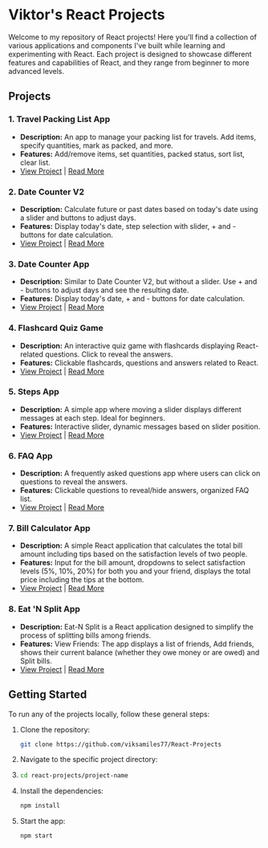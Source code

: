# Viktor's React Projects

Welcome to my repository of React projects! Here you'll find a collection of various applications and components I've built while learning and experimenting with React. Each project is designed to showcase different features and capabilities of React, and they range from beginner to more advanced levels.

## Projects

### 1. Travel Packing List App

- **Description:** An app to manage your packing list for travels. Add items, specify quantities, mark as packed, and more.
- **Features:** Add/remove items, set quantities, packed status, sort list, clear list.
- [View Project](https://github.com/viksamiles77/React-Projects/tree/main/Travel%20List/travel-list) | [Read More](https://github.com/viksamiles77/React-Projects/blob/main/Travel%20List/travel-list/README.md)

### 2. Date Counter V2

- **Description:** Calculate future or past dates based on today's date using a slider and buttons to adjust days.
- **Features:** Display today's date, step selection with slider, + and - buttons for date calculation.
- [View Project](https://github.com/viksamiles77/React-Projects/tree/main/Date%20Counter%20v2/date-counter-v2) | [Read More](https://github.com/viksamiles77/React-Projects/blob/main/Date%20Counter%20v2/date-counter-v2/README.md)

### 3. Date Counter App

- **Description:** Similar to Date Counter V2, but without a slider. Use + and - buttons to adjust days and see the resulting date.
- **Features:** Display today's date, + and - buttons for date calculation.
- [View Project](https://github.com/viksamiles77/React-Projects/tree/main/Date%20Counter/date-counter) | [Read More](https://github.com/viksamiles77/React-Projects/blob/main/Date%20Counter/date-counter/README.md)

### 4. Flashcard Quiz Game

- **Description:** An interactive quiz game with flashcards displaying React-related questions. Click to reveal the answers.
- **Features:** Clickable flashcards, questions and answers related to React.
- [View Project](https://github.com/viksamiles77/React-Projects/tree/main/Flashcards%20Quiz/flashcards) | [Read More](https://github.com/viksamiles77/React-Projects/blob/main/Flashcards%20Quiz/flashcards/README.md)

### 5. Steps App

- **Description:** A simple app where moving a slider displays different messages at each step. Ideal for beginners.
- **Features:** Interactive slider, dynamic messages based on slider position.
- [View Project](https://github.com/viksamiles77/React-Projects/tree/main/Steps%20App/steps) | [Read More](https://github.com/viksamiles77/React-Projects/blob/main/Steps%20App/steps/README.md)

### 6. FAQ App

- **Description:** A frequently asked questions app where users can click on questions to reveal the answers.
- **Features:** Clickable questions to reveal/hide answers, organized FAQ list.
- [View Project](https://github.com/viksamiles77/React-Projects/tree/main/FAQ%20App/faq-app) | [Read More](https://github.com/viksamiles77/React-Projects/blob/main/FAQ%20App/faq-app/README.md)

### 7. Bill Calculator App

- **Description:** A simple React application that calculates the total bill amount including tips based on the satisfaction levels of two people.
- **Features:** Input for the bill amount, dropdowns to select satisfaction levels (5%, 10%, 20%) for both you and your friend, displays the total price including the tips at the bottom.
- [View Project](https://github.com/viksamiles77/React-Projects/tree/main/Bill%20Calculator/bill-calculator) | [Read More](https://github.com/viksamiles77/React-Projects/tree/main/Bill%20Calculator/bill-calculator/README.md)

### 8. Eat 'N Split App

- **Description:** Eat-N Split is a React application designed to simplify the process of splitting bills among friends.
- **Features:** View Friends: The app displays a list of friends, Add friends, shows their current balance (whether they owe money or are owed) and Split bills.
- [View Project](https://github.com/viksamiles77/React-Projects/tree/main/Eat-N%20Split/eat-n-split) | [Read More](https://github.com/viksamiles77/React-Projects/blob/main/Eat-N%20Split/eat-n-split/README.md)
  
## Getting Started

To run any of the projects locally, follow these general steps:

1. Clone the repository:
   ```bash
   git clone https://github.com/viksamiles77/React-Projects
   ```
2. Navigate to the specific project directory:
3. ```bash
   cd react-projects/project-name
   ```
4. Install the dependencies:
   ```bash
   npm install
   ```
5. Start the app:
   ```bash
   npm start
   ```
